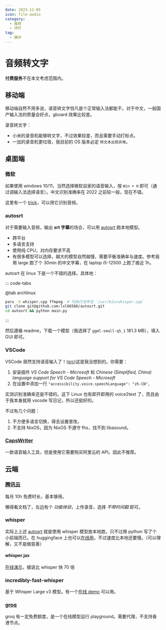 ```yaml
---
date: 2023-11-05
icon: file-audio
category:
  - 推荐
  - 评价
tag:
  - 横评
---
```


# 音频转文字

**付费服务**不在本文考虑范围内。

## 移动端

移动端自然不用多说，语音转文字但凡是个正常输入法都能干。对于中文，一般国产输入法的质量会好点，gboard 效果比较差。

录音转文字：

- 小米的录音机能够转文字，不过效果较差，而且需要手动打标点。
- 一加的录音机更垃圾，我目前的 OS 版本必定 `转文本出现异常`。

## 桌面端

### 微软

如果使用 windows 10/11，当然选择微软自家的语音输入，按 `Win + H` 即可（通过调输入法选择语言）。中文识别准确率在 2022 之前较一般，现在不错。

这里有一个 [trick](https://www.appinn.com/speech-to-text-windows10-and-11/)，可以用它识别音频。

### autosrt

对于需要输入音频，输出 **srt 字幕**的场合，可以用 [autosrt](https://github.com/asukaminato0721/autosrt) 跑本地模型。

- 跨平台
- 多语言支持
- 使用纯 CPU，对内存要求不高
- 有很多模型可以选择，越大的模型自然越慢，需要平衡准确率与速度。参考我用 large 跑了个 30min 的中文字幕，在 laptop i5-12500 上跑了接近 1h。

autosrt 在 linux 下是一个不错的选择。具体地：

::: code-tabs

@tab archlinux

```sh
paru -S whisper.cpp ffmpeg  # 可执行文件在 `/usr/bin/whisper.cpp`
git clone git@github.com:lxl66566/autosrt.git
cd autosrt && python main.py
```

:::

然后遵循 readme，下载一个模型（我选择了 `ggml-small-q5_1` 181.3 MB），填入 GUI 即可。

### VSCode

VSCode 居然支持语音输入了！([src](https://t.me/absxsgroup/6059))这是我没想到的。你需要：

1. 安装插件 _VS Code Speech - Microsoft_ 和 _Chinese (Simplified, China) language support for VS Code Speech - Microsoft_
2. 在设置中添加一行 `"accessibility.voice.speechLanguage": "zh-CN",`

实测识别准确率还是不错的。这下 Linux 也有即开即用的 voice2text 了，而且由于我本身就用 vscode 写日记，所以还挺好的。

不过有几个问题：

1. 不方便多语言切换，得去设置里改。
2. 不支持 NixOS，因为 NixOS 不遵守 fhs，找不到 libasound。

### [CapsWriter](https://github.com/HaujetZhao/CapsWriter)

一款语音输入工具，但是使用它需要购买阿里云的 API。因此不推荐。

## 云端

### [腾讯云](https://cloud.tencent.com/product/asr)

每月 10h 免费时长，基本够用。

懒得看文档了，左边有个 _功能体验_，上传录音，选择 _不带时间戳_ 即可。

### whisper

实际上上述 [autosrt](#autosrt) 就是使用 whisper 模型放本地跑，只不过用 python 写了个小前端而已。在 huggingface 上也可以[在线用](https://huggingface.co/spaces/sanchit-gandhi/whisper-jax)，不过速度比本地还要慢。（可以理解，又不是做慈善）

#### whisper.jax

[在线演示](https://huggingface.co/spaces/sanchit-gandhi/whisper-jax)，据说比 whisper 快 70 倍

### incredibly-fast-whisper

基于 Whisper Large v3 模型。有一个[在线 demo](https://replicate.com/vaibhavs10/incredibly-fast-whisper) 可以用。

### [groq](https://console.groq.com/playground?model=whisper-large-v3-turbo)

groq 有一定免费额度，是一个在线模型运行 playground。需要代理，不支持香港节点。
